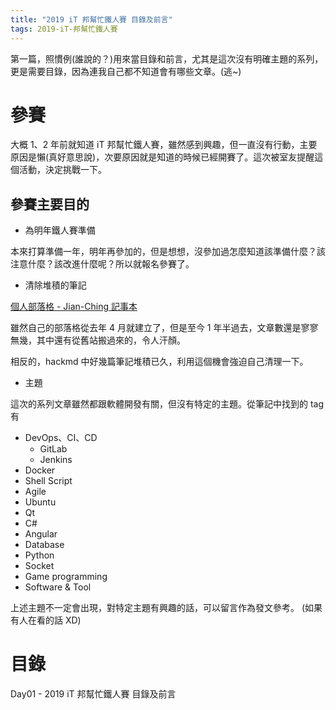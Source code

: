 ```yaml
---
title: "2019 iT 邦幫忙鐵人賽 目錄及前言"
tags: 2019-iT-邦幫忙鐵人賽
---
```


第一篇，照慣例(誰說的？)用來當目錄和前言，尤其是這次沒有明確主題的系列，更是需要目錄，因為連我自己都不知道會有哪些文章。(逃~)

# 參賽

大概 1、2 年前就知道 iT 邦幫忙鐵人賽，雖然感到興趣，但一直沒有行動，主要原因是懶(真好意思說)，次要原因就是知道的時候已經開賽了。這次被室友提醒這個活動，決定挑戰一下。

## 參賽主要目的

* 為明年鐵人賽準備

本來打算準備一年，明年再參加的，但是想想，沒參加過怎麼知道該準備什麼？該注意什麼？該改進什麼呢？所以就報名參賽了。

* 清除堆積的筆記

[個人部落格 - Jian-Ching 記事本](https://twblog.hongjianching.com/)

雖然自己的部落格從去年 4 月就建立了，但是至今 1 年半過去，文章數還是寥寥無幾，其中還有從舊站搬過來的，令人汗顏。

相反的，hackmd 中好幾篇筆記堆積已久，利用這個機會強迫自己清理一下。

* 主題

這次的系列文章雖然都跟軟體開發有關，但沒有特定的主題。從筆記中找到的 tag 有

* DevOps、CI、CD
    * GitLab
    * Jenkins
* Docker
* Shell Script
* Agile
* Ubuntu
* Qt
* C#
* Angular
* Database
* Python
* Socket
* Game programming
* Software & Tool

上述主題不一定會出現，對特定主題有興趣的話，可以留言作為發文參考。
(如果有人在看的話 XD)

# 目錄

Day01 - 2019 iT 邦幫忙鐵人賽 目錄及前言